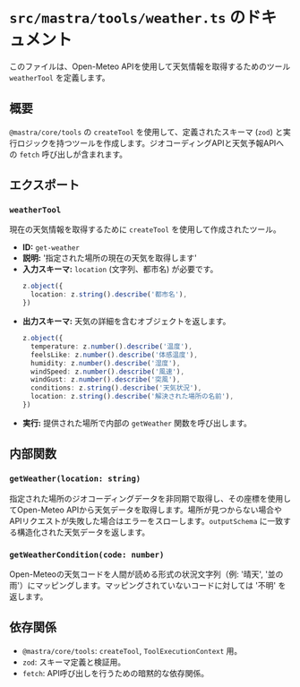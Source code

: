 # `src/mastra/tools/weather.ts` のドキュメント

このファイルは、Open-Meteo APIを使用して天気情報を取得するためのツール `weatherTool` を定義します。

## 概要

`@mastra/core/tools` の `createTool` を使用して、定義されたスキーマ (`zod`) と実行ロジックを持つツールを作成します。ジオコーディングAPIと天気予報APIへの `fetch` 呼び出しが含まれます。

## エクスポート

### `weatherTool`

現在の天気情報を取得するために `createTool` を使用して作成されたツール。

- **ID:** `get-weather`
- **説明:** '指定された場所の現在の天気を取得します'
- **入力スキーマ:** `location` (文字列、都市名) が必要です。
  ```typescript
  z.object({
    location: z.string().describe('都市名'),
  })
  ```
- **出力スキーマ:** 天気の詳細を含むオブジェクトを返します。
  ```typescript
  z.object({
    temperature: z.number().describe('温度'),
    feelsLike: z.number().describe('体感温度'),
    humidity: z.number().describe('湿度'),
    windSpeed: z.number().describe('風速'),
    windGust: z.number().describe('突風'),
    conditions: z.string().describe('天気状況'),
    location: z.string().describe('解決された場所の名前'),
  })
  ```
- **実行:** 提供された場所で内部の `getWeather` 関数を呼び出します。

## 内部関数

### `getWeather(location: string)`

指定された場所のジオコーディングデータを非同期で取得し、その座標を使用してOpen-Meteo APIから天気データを取得します。場所が見つからない場合やAPIリクエストが失敗した場合はエラーをスローします。`outputSchema` に一致する構造化された天気データを返します。

### `getWeatherCondition(code: number)`

Open-Meteoの天気コードを人間が読める形式の状況文字列（例: '晴天', '並の雨'）にマッピングします。マッピングされていないコードに対しては '不明' を返します。

## 依存関係

- `@mastra/core/tools`: `createTool`, `ToolExecutionContext` 用。
- `zod`: スキーマ定義と検証用。
- `fetch`: API呼び出しを行うための暗黙的な依存関係。

